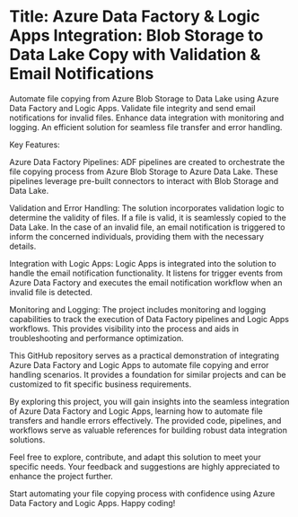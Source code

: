# Title: Azure Data Factory & Logic Apps Integration: Blob Storage to Data Lake Copy with Validation & Email Notifications
Automate file copying from Azure Blob Storage to Data Lake using Azure Data Factory and Logic Apps. Validate file integrity and send email notifications for invalid files. Enhance data integration with monitoring and logging. An efficient solution for seamless file transfer and error handling.

Key Features:

Azure Data Factory Pipelines: ADF pipelines are created to orchestrate the file copying process from Azure Blob Storage to Azure Data Lake. These pipelines leverage pre-built connectors to interact with Blob Storage and Data Lake.

Validation and Error Handling: The solution incorporates validation logic to determine the validity of files. If a file is valid, it is seamlessly copied to the Data Lake. In the case of an invalid file, an email notification is triggered to inform the concerned individuals, providing them with the necessary details.

Integration with Logic Apps: Logic Apps is integrated into the solution to handle the email notification functionality. It listens for trigger events from Azure Data Factory and executes the email notification workflow when an invalid file is detected.

Monitoring and Logging: The project includes monitoring and logging capabilities to track the execution of Data Factory pipelines and Logic Apps workflows. This provides visibility into the process and aids in troubleshooting and performance optimization.

This GitHub repository serves as a practical demonstration of integrating Azure Data Factory and Logic Apps to automate file copying and error handling scenarios. It provides a foundation for similar projects and can be customized to fit specific business requirements.

By exploring this project, you will gain insights into the seamless integration of Azure Data Factory and Logic Apps, learning how to automate file transfers and handle errors effectively. The provided code, pipelines, and workflows serve as valuable references for building robust data integration solutions.

Feel free to explore, contribute, and adapt this solution to meet your specific needs. Your feedback and suggestions are highly appreciated to enhance the project further.

Start automating your file copying process with confidence using Azure Data Factory and Logic Apps. Happy coding!
